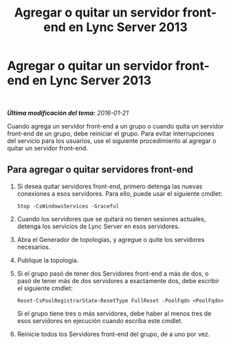 ﻿---
title: Agregar o quitar un servidor front-end en Lync Server 2013
TOCTitle: Agregar o quitar un servidor front-end en Lync Server 2013
ms:assetid: ab748733-6bad-4c93-8dda-db8d5271653d
ms:mtpsurl: https://technet.microsoft.com/es-es/library/JJ205153(v=OCS.15)
ms:contentKeyID: 48276327
ms.date: 01/07/2017
mtps_version: v=OCS.15
ms.translationtype: HT
---

# Agregar o quitar un servidor front-end en Lync Server 2013

 

_**Última modificación del tema:** 2016-01-21_

Cuando agrega un servidor front-end a un grupo o cuando quita un servidor front-end de un grupo, debe reiniciar el grupo. Para evitar interrupciones del servicio para los usuarios, use el siguiente procedimiento al agregar o quitar un servidor front-end.

## Para agregar o quitar servidores front-end

1.  Si desea quitar servidores front-end, primero detenga las nuevas conexiones a esos servidores. Para ello, puede usar el siguiente cmdlet:
    
        Stop -CsWindowsServices -Graceful

2.  Cuando los servidores que se quitará no tienen sesiones actuales, detenga los servicios de Lync Server en esos servidores.

3.  Abra el Generador de topologías, y agregue o quite los servidores necesarios.

4.  Publique la topología.

5.  Si el grupo pasó de tener dos Servidores front-end a más de dos, o pasó de tener más de dos servidores a exactamente dos, debe escribir el siguiente cmdlet:
    
        Reset-CsPoolRegistrarState-ResetType FullReset -PoolFqdn <PoolFqdn>
    
    Si el grupo tiene tres o más servidores, debe haber al menos tres de esos servidores en ejecución cuando escriba este cmdlet.

6.  Reinicie todos los Servidores front-end del grupo, de a uno por vez.

